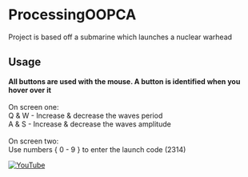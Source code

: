# ProcessingOOPCA

Project is based off a submarine which launches a nuclear warhead
<br>
<h2>Usage</h2>

<b> All buttons are used with the mouse. A button is identified when you hover over it </b><br><br>
On screen one:<br>
Q & W - Increase & decrease the waves period<br>
A & S - Increase & decrease the waves amplitude<br>
<br>
On screen two:<br>
Use numbers { 0 - 9 } to enter the launch code (2314)

   
[![YouTube](https://i.gyazo.com/77a61181625052cbe11c289085ecc00d.png)](https://www.youtube.com/watch?v=L1O_fdVjeUw&feature=youtu.be)
